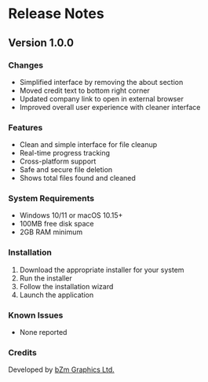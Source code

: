 # Release Notes

## Version 1.0.0

### Changes
- Simplified interface by removing the about section
- Moved credit text to bottom right corner
- Updated company link to open in external browser
- Improved overall user experience with cleaner interface

### Features
- Clean and simple interface for file cleanup
- Real-time progress tracking
- Cross-platform support
- Safe and secure file deletion
- Shows total files found and cleaned

### System Requirements
- Windows 10/11 or macOS 10.15+
- 100MB free disk space
- 2GB RAM minimum

### Installation
1. Download the appropriate installer for your system
2. Run the installer
3. Follow the installation wizard
4. Launch the application

### Known Issues
- None reported

### Credits
Developed by [bZm Graphics Ltd.](https://www.bzmgraphics.com/) 